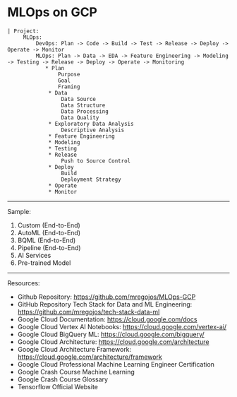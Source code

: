 # MLOps on GCP

    | Project:
         MLOps: 
             DevOps: Plan -> Code -> Build -> Test -> Release -> Deploy -> Operate -> Monitor
             MLOps: Plan -> Data -> EDA -> Feature Engineering -> Modeling -> Testing -> Release -> Deploy -> Operate -> Monitoring
                * Plan
                    Purpose
                    Goal
                    Framing
                 * Data
                     Data Source
                     Data Structure
                     Data Processing
                     Data Quality
                 * Exploratory Data Analysis
                     Descriptive Analysis
                 * Feature Engineering
                 * Modeling
                 * Testing
                 * Release
                     Push to Source Control
                 * Deploy
                     Build
                     Deployment Strategy
                 * Operate
                 * Monitor

---

Sample:
1. Custom (End-to-End)
2. AutoML (End-to-End)
3. BQML (End-to-End)
4. Pipeline (End-to-End)
5. AI Services
6. Pre-trained Model

---

Resources:
* Github Repository: https://github.com/mregojos/MLOps-GCP
* GitHub Repository Tech Stack for Data and ML Engineering: https://github.com/mregojos/tech-stack-data-ml
* Google Cloud Documentation: https://cloud.google.com/docs
* Google Cloud Vertex AI Notebooks: https://cloud.google.com/vertex-ai/
* Google Cloud BigQuery ML: https://cloud.google.com/bigquery/
* Google Cloud Architecture: https://cloud.google.com/architecture
* Google Cloud Architecture Framework: https://cloud.google.com/architecture/framework
* Google Cloud Professional Machine Learning Engineer Certification
* Google Crash Course Machine Learning
* Google Crash Course Glossary
* Tensorflow Official Website




       
             
    